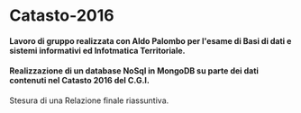 <h1>Catasto-2016</h1>

<h4>Lavoro di gruppo realizzata con Aldo Palombo per l'esame di Basi di dati e sistemi informativi ed Infotmatica Territoriale.</h4>
<h4>Realizzazione di un database NoSql in MongoDB su parte dei dati contenuti nel Catasto 2016 del C.G.I.</h4>
Stesura di una Relazione finale riassuntiva. 
